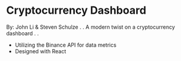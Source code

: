 # Cryptocurrency Dashboard

By: John Li & Steven Schulze
.
.
A modern twist on a cryptocurrency dashboard
.
.
- Utilizing the Binance API for data metrics
- Designed with React
